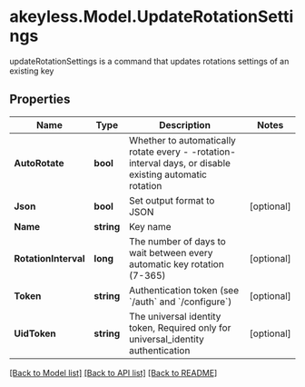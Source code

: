 # akeyless.Model.UpdateRotationSettings
updateRotationSettings is a command that updates rotations settings of an existing key

## Properties

Name | Type | Description | Notes
------------ | ------------- | ------------- | -------------
**AutoRotate** | **bool** | Whether to automatically rotate every - -rotation-interval days, or disable existing automatic rotation | 
**Json** | **bool** | Set output format to JSON | [optional] 
**Name** | **string** | Key name | 
**RotationInterval** | **long** | The number of days to wait between every automatic key rotation (7-365) | [optional] 
**Token** | **string** | Authentication token (see &#x60;/auth&#x60; and &#x60;/configure&#x60;) | [optional] 
**UidToken** | **string** | The universal identity token, Required only for universal_identity authentication | [optional] 

[[Back to Model list]](../README.md#documentation-for-models) [[Back to API list]](../README.md#documentation-for-api-endpoints) [[Back to README]](../README.md)

